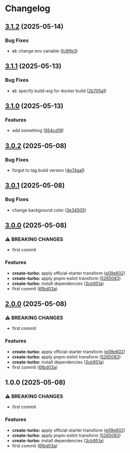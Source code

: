 # Changelog

## [3.1.2](https://github.com/buraito-kun/test-mono-repo/compare/v3.1.1...v3.1.2) (2025-05-14)


### Bug Fixes

* **ci:** change env variable ([fc8ffe3](https://github.com/buraito-kun/test-mono-repo/commit/fc8ffe385d9db51ad7882041c9dbab7782f69653))

## [3.1.1](https://github.com/buraito-kun/test-mono-repo/compare/v3.1.0...v3.1.1) (2025-05-13)


### Bug Fixes

* **ci:** specify build-arg for docker build ([2b705a1](https://github.com/buraito-kun/test-mono-repo/commit/2b705a159ea63c69a716802430a4a2c2b66f5772))

## [3.1.0](https://github.com/buraito-kun/test-mono-repo/compare/v3.0.2...v3.1.0) (2025-05-13)


### Features

* add something ([954cd19](https://github.com/buraito-kun/test-mono-repo/commit/954cd19ad8c53cbecac03a197f0dfb874d9147ea))

## [3.0.2](https://github.com/buraito-kun/test-mono-repo/compare/v3.0.1...v3.0.2) (2025-05-08)


### Bug Fixes

* forgot to tag build version ([4e74aa1](https://github.com/buraito-kun/test-mono-repo/commit/4e74aa18edfae4eaf1019494552d593d3a42d898))

## [3.0.1](https://github.com/buraito-kun/test-mono-repo/compare/v3.0.0...v3.0.1) (2025-05-08)


### Bug Fixes

* change background color ([3e34505](https://github.com/buraito-kun/test-mono-repo/commit/3e3450556f3dfd62303997082498c1a075247b2e))

## [3.0.0](https://github.com/buraito-kun/test-mono-repo/compare/v2.0.0...v3.0.0) (2025-05-08)


### ⚠ BREAKING CHANGES

* first commit

### Features

* **create-turbo:** apply official-starter transform ([e09e602](https://github.com/buraito-kun/test-mono-repo/commit/e09e6027711ef4707ef8d6ab057c4cebb14d2573))
* **create-turbo:** apply pnpm-eslint transform ([5265083](https://github.com/buraito-kun/test-mono-repo/commit/5265083b2918a972e11da9fbfe1c7587411668e9))
* **create-turbo:** install dependencies ([3cb951a](https://github.com/buraito-kun/test-mono-repo/commit/3cb951a1da7beae67d27b17bcfb4c45a06fcdebc))
* first commit ([6fbd03a](https://github.com/buraito-kun/test-mono-repo/commit/6fbd03a66b0afe48026743fdff90850dc072d656))

## [2.0.0](https://github.com/buraito-kun/test-mono-repo/compare/v1.0.0...v2.0.0) (2025-05-08)


### ⚠ BREAKING CHANGES

* first commit

### Features

* **create-turbo:** apply official-starter transform ([e09e602](https://github.com/buraito-kun/test-mono-repo/commit/e09e6027711ef4707ef8d6ab057c4cebb14d2573))
* **create-turbo:** apply pnpm-eslint transform ([5265083](https://github.com/buraito-kun/test-mono-repo/commit/5265083b2918a972e11da9fbfe1c7587411668e9))
* **create-turbo:** install dependencies ([3cb951a](https://github.com/buraito-kun/test-mono-repo/commit/3cb951a1da7beae67d27b17bcfb4c45a06fcdebc))
* first commit ([6fbd03a](https://github.com/buraito-kun/test-mono-repo/commit/6fbd03a66b0afe48026743fdff90850dc072d656))

## 1.0.0 (2025-05-08)


### ⚠ BREAKING CHANGES

* first commit

### Features

* **create-turbo:** apply official-starter transform ([e09e602](https://github.com/buraito-kun/test-mono-repo/commit/e09e6027711ef4707ef8d6ab057c4cebb14d2573))
* **create-turbo:** apply pnpm-eslint transform ([5265083](https://github.com/buraito-kun/test-mono-repo/commit/5265083b2918a972e11da9fbfe1c7587411668e9))
* **create-turbo:** install dependencies ([3cb951a](https://github.com/buraito-kun/test-mono-repo/commit/3cb951a1da7beae67d27b17bcfb4c45a06fcdebc))
* first commit ([6fbd03a](https://github.com/buraito-kun/test-mono-repo/commit/6fbd03a66b0afe48026743fdff90850dc072d656))
